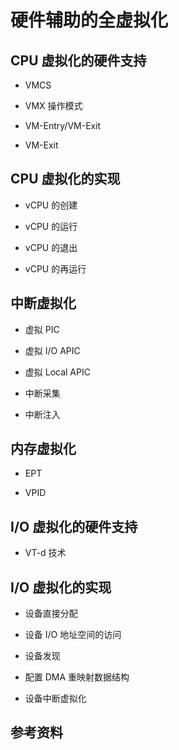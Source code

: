 # 硬件辅助的全虚拟化


## CPU 虚拟化的硬件支持

- VMCS

- VMX 操作模式

- VM-Entry/VM-Exit

- VM-Exit

## CPU 虚拟化的实现

- vCPU 的创建

- vCPU 的运行

- vCPU 的退出

- vCPU 的再运行


## 中断虚拟化

- 虚拟 PIC

- 虚拟 I/O APIC

- 虚拟 Local APIC

- 中断采集

- 中断注入

## 内存虚拟化

- EPT

- VPID

## I/O 虚拟化的硬件支持

- VT-d 技术

## I/O 虚拟化的实现

- 设备直接分配

- 设备 I/O 地址空间的访问

- 设备发现

- 配置 DMA 重映射数据结构

- 设备中断虚拟化

## 参考资料

